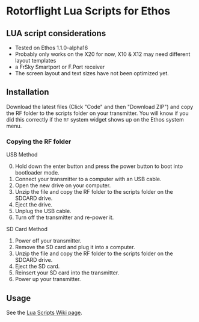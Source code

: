 # Rotorflight Lua Scripts for Ethos

## LUA script considerations

- Tested on Ethos 1.1.0-alpha16
- Probably only works on the X20 for now, X10 & X12 may need different layout templates
- a FrSky Smartport or F.Port receiver
- The screen layout and text sizes have not been optimized yet.

## Installation
Download the latest files (Click "Code" and then "Download ZIP") and copy the RF folder to the scripts folder on your transmitter. You will know if you did this correctly if the `RF` system widget shows up on the Ethos system menu.

### Copying the RF folder

USB Method

0. Hold down the enter button and press the power button to boot into bootloader mode.
1. Connect your transmitter to a computer with an USB cable.
2. Open the new drive on your computer.
3. Unzip the file and copy the RF folder to the scripts folder on the SDCARD drive.
4. Eject the drive.
5. Unplug the USB cable.
6. Turn off the transmitter and re-power it.

SD Card Method

1. Power off your transmitter.
2. Remove the SD card and plug it into a computer.
3. Unzip the file and copy the RF folder to the scripts folder on the SDCARD drive.
4. Eject the SD card.
5. Reinsert your SD card into the transmitter.
6. Power up your transmitter.

## Usage
See the [Lua Scripts Wiki page](https://github.com/rotorflight/rotorflight/wiki/Lua-Scripts).
